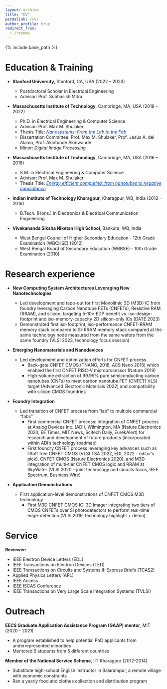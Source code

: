 ```yaml
---
layout: archive
title: "CV"
permalink: /cv/
author_profile: true
redirect_from:
  - /resume
---
```


{% include base_path %}


Education & Training 
======
* <b>Stanford University</b>, Stanford, CA, USA (2022 – 2023)
  * Postdoctoral Scholar in Electrical Engineering 
  * Advisor: Prof. Subhasish Mitra
    
* <b>Massachusetts Institute of Technology</b>, Cambridge, MA, USA (2018 – 2022)
  * Ph.D. in Electrical Engineering & Computer Science
  * Advisor: Prof. Max M. Shulaker
  * Thesis Title: <a href="https://dspace.mit.edu/handle/1721.1/146295" style="color:#0645AD;">_Nanosystems: From the Lab to the Fab_</a>
  * Dissertation Committee: Prof. Max M. Shulaker, Prof. Jesús A. del Alamo, Prof. Akintunde Akinwande
  * Minor: _Digital Image Processing_
    
* <b>Massachusetts Institute of Technology</b>, Cambridge, MA, USA (2016 – 2018)
  * S.M. in Electrical Engineering & Computer Science
  * Advisor: Prof. Max M. Shulaker
  * Thesis Title: <a href="https://dspace.mit.edu/handle/1721.1/118042" style="color:#0645AD;">_Energy efficient computing: from nanotubes to negative capacitance_</a>
    
* <b>Indian Institute of Technology Kharagpur</b>, Kharagpur, WB, India (2012 – 2016)
  * B.Tech. (Hons.) in Electronics & Electrical Communication Engineering
* <b>Vivekananda Siksha Niketan High School</b>, Bankura, WB, India
  * West Bengal Council of Higher Secondary Education - 12th Grade Examination (WBCHSE) (2012)
  * West Bengal Board of Secondary Education (WBBSE) - 10th Grade Examination (2010)

Research experience
======
* <b>New Computing System Architectures Leveraging New Nanotechnologies</b>
  * Led development and tape-out for first Monolithic 3D (M3D) IC from foundry leveraging Carbon Nanotube FETs (CNFETs), Resistive RAM (RRAM), and silicon, targeting 5-10× EDP benefit vs. iso-design-footprint and iso-memory-capacity 2D silicon-only ICs (DATE 2023)
  * Demonstrated first iso-footprint, iso-performance CNFET-RRAM memory stack compared to Si-RRAM memory stack compared at the same technology node measured from the same wafers from the same foundry (VLSI 2023, technology focus session)
    
* <b> Emerging Nanomaterials and Nanodevices </b>
  * Led development and optimization efforts for CNFET process
    * Back-gate CNFET CMOS (TNANO, 2018, ACS Nano 2018) which enabled the first CNFET RISC-V microprocessor (Nature 2019)
    * High-volume extraction of 99.99% pure semiconducting carbon nanotubes (CNTs) to meet carbon nanotube FET (CNFET) VLSI target (Advanced Electronic Materials 2022) and compatibility with silicon CMOS foundries
      
* <b>Foundry Integration </b>
  * Led transition of CNFET process from “lab” to multiple commercial “fabs”
    * First commercial CNFET process: Integration of CNFET process at Analog Devices Inc. (ADI), Wilmington, MA (Nature Electronics 2020, EE Times, MIT News, Scitech Daily, EurekAlert) for research and development of future products (incorporated within ADI’s technology roadmap)
    * First foundry CNFET process leveraging key advances such as liftoff free CNFET CMOS (VLSI TSA 2022, EDL 2022 - editor’s pick), CNFET CMOS (Nature Electronics 2020), and M3D integration of multi-tier CNFET CMOS logic and RRAM at SkyWater (VLSI 2020 – joint technology and circuits focus, IEEE Spectrum, Business Wire)
    
* <b>Application Demonstrations </b>
  * First application-level demonstrations of CNFET CMOS M3D technology </b>
    * First M3D CNFET CMOS IC: 3D Imager integrating two tiers of CMOS CNFETs over Si photodetectors to perform real-time edge-detection (VLSI 2019, technology highlight + demo)

  
Service
======
<b>Reviewer:</b> 
  * IEEE Electron Device Letters (EDL)
  * IEEE Transactions on Electron Devices (TED)
  * IEEE Transactions on Circuits and Systems II: Express Briefs (TCAS2)
  * Applied Physics Letters (APL)
  * IEEE Access
  * IEEE ISCAS Conference
  * IEEE Transactions on Very Large Scale Integration Systems (TVLSI)


Outreach
======
<b>EECS Graduate Application Assistance Program (GAAP) mentor</b>, MIT (2020 - 2021) 
  * A program established to help potential PhD applicants from underrepresented minorities
  * Mentored 9 students from 5 different countries
    
<b>Member of the National Service Scheme</b>, IIT Kharagpur (2012-2014)
  * Substitute high-school English instructor in Balarampur, a remote village with economic constraints
  * Ran a yearly food and clothes collection and distribution program 


  
